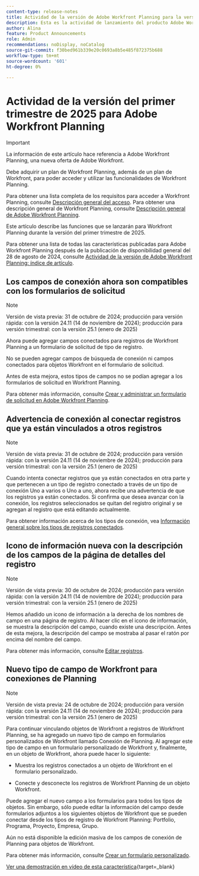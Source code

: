 ```yaml
---
content-type: release-notes
title: Actividad de la versión de Adobe Workfront Planning para la versión 25.1
description: Esta es la actividad de lanzamiento del producto Adobe Workfront Planning para el primer trimestre de 2025.
author: Alina
feature: Product Announcements
role: Admin
recommendations: noDisplay, noCatalog
source-git-commit: f30bed961b339e20c0693a8b5e485f872375b688
workflow-type: tm+mt
source-wordcount: '601'
ht-degree: 0%

---
```


# Actividad de la versión del primer trimestre de 2025 para Adobe Workfront Planning

<!--remove this important intro after the 25.1 release-->

>[!IMPORTANT]
>
>La información de este artículo hace referencia a Adobe Workfront Planning, una nueva oferta de Adobe Workfront.
>
>Debe adquirir un plan de Workfront Planning, además de un plan de Workfront, para poder acceder y utilizar las funcionalidades de Workfront Planning.
>
>Para obtener una lista completa de los requisitos para acceder a Workfront Planning, consulte [Descripción general del acceso](/help/quicksilver/planning/access/access-overview.md).
>Para obtener una descripción general de Workfront Planning, consulte [Descripción general de Adobe Workfront Planning](/help/quicksilver/planning/general/planning-overview.md).
>

Este artículo describe las funciones que se lanzarán para Workfront Planning durante la versión del primer trimestre de 2025.

<!--keep the sentence below for all future quarterly release pages-->
<!--remove the general activity mention after First Quarter 2025 is released-->

Para obtener una lista de todas las características publicadas para Adobe Workfront Planning después de la publicación de disponibilidad general del 28 de agosto de 2024, consulte [Actividad de la versión de Adobe Workfront Planning: índice de artículo](/help/quicksilver/product-announcements/product-releases/planning-release-activity/planning-release-activity-article-index.md).

## Los campos de conexión ahora son compatibles con los formularios de solicitud

>[!NOTE]
>
>Versión de vista previa: 31 de octubre de 2024; producción para versión rápida: con la versión 24.11 (14 de noviembre de 2024); producción para versión trimestral: con la versión 25.1 (enero de 2025)

Ahora puede agregar campos conectados para registros de Workfront Planning a un formulario de solicitud de tipo de registro.

No se pueden agregar campos de búsqueda de conexión ni campos conectados para objetos Workfront en el formulario de solicitud.

Antes de esta mejora, estos tipos de campos no se podían agregar a los formularios de solicitud en Workfront Planning.

Para obtener más información, consulte [Crear y administrar un formulario de solicitud en Adobe Workfront Planning](/help/quicksilver/planning/requests/create-request-form.md).

## Advertencia de conexión al conectar registros que ya están vinculados a otros registros

>[!NOTE]
>
>Versión de vista previa: 31 de octubre de 2024; producción para versión rápida: con la versión 24.11 (14 de noviembre de 2024); producción para versión trimestral: con la versión 25.1 (enero de 2025)

Cuando intenta conectar registros que ya están conectados en otra parte y que pertenecen a un tipo de registro conectado a través de un tipo de conexión Uno a varios o Uno a uno, ahora recibe una advertencia de que los registros ya están conectados. Si confirma que desea avanzar con la conexión, los registros seleccionados se quitan del registro original y se agregan al registro que está editando actualmente.

Para obtener información acerca de los tipos de conexión, vea [Información general sobre los tipos de registros conectados](/help/quicksilver/planning/architecture/connect-record-types-overview.md).

## Icono de información nueva con la descripción de los campos de la página de detalles del registro

>[!NOTE]
>
>Versión de vista previa: 30 de octubre de 2024; producción para versión rápida: con la versión 24.11 (14 de noviembre de 2024); producción para versión trimestral: con la versión 25.1 (enero de 2025)

Hemos añadido un icono de información a la derecha de los nombres de campo en una página de registro. Al hacer clic en el icono de información, se muestra la descripción del campo, cuando existe una descripción. Antes de esta mejora, la descripción del campo se mostraba al pasar el ratón por encima del nombre del campo.

Para obtener más información, consulte [Editar registros](/help/quicksilver/planning/records/edit-records.md).

## Nuevo tipo de campo de Workfront para conexiones de Planning

>[!NOTE]
>
>Versión de vista previa: 24 de octubre de 2024; producción para versión rápida: con la versión 24.11 (14 de noviembre de 2024); producción para versión trimestral: con la versión 25.1 (enero de 2025)

Para continuar vinculando objetos de Workfront a registros de Workfront Planning, se ha agregado un nuevo tipo de campo en formularios personalizados de Workfront llamado Conexión de Planning. Al agregar este tipo de campo en un formulario personalizado de Workfront y, finalmente, en un objeto de Workfront, ahora puede hacer lo siguiente:

* Muestra los registros conectados a un objeto de Workfront en el formulario personalizado.

* Conecte y desconecte los registros de Workfront Planning de un objeto Workfront.

Puede agregar el nuevo campo a los formularios para todos los tipos de objetos. Sin embargo, sólo puede editar la información del campo desde formularios adjuntos a los siguientes objetos de Workfront que se pueden conectar desde los tipos de registro de Workfront Planning: Portfolio, Programa, Proyecto, Empresa, Grupo.

Aún no está disponible la edición masiva de los campos de conexión de Planning para objetos de Workfront.

Para obtener más información, consulte [Crear un formulario personalizado](/help/quicksilver/administration-and-setup/customize-workfront/create-manage-custom-forms/form-designer/design-a-form/design-a-form.md).

[Ver una demostración en vídeo de esta característica](https://video.tv.adobe.com/v/3435633/){target=_blank}
